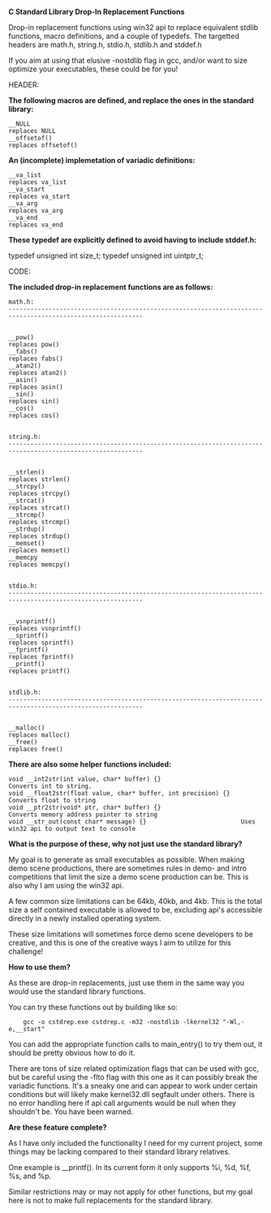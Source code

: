 **C Standard Library Drop-In Replacement Functions**

Drop-in replacement functions using win32 api to replace equivalent stdlib functions, macro definitions, and a couple of typedefs. The targetted headers are math.h, string.h, stdio.h, stdlib.h and stddef.h

If you aim at using that elusive -nostdlib flag in gcc, and/or want to size optimize your executables, these could be for you!


HEADER:



**The following macros are defined, and replace the ones in the standard library:**



    __NULL                                                          replaces NULL
    __offsetof()                                                    replaces offsetof()



**An (incomplete) implemetation of variadic definitions:**



    __va_list                                                       replaces va_list
    __va_start                                                      replaces va_start
    __va_arg                                                        replaces va_arg
    __va_end                                                        replaces va_end



**These typedef are explicitly defined to avoid having to include stddef.h:**



typedef unsigned int size_t;
typedef unsigned int uintptr_t;


CODE:



**The included drop-in replacement functions are as follows:**



    math.h:
    -----------------------------------------------------------------------------------------------------------


    __pow()                                                         replaces pow()
    __fabs()                                                        replaces fabs()
    __atan2()                                                       replaces atan2()
    __asin()                                                        replaces asin()
    __sin()                                                         replaces sin()
    __cos()                                                         replaces cos()


    string.h:
    -----------------------------------------------------------------------------------------------------------


    __strlen()                                                      replaces strlen()
    __strcpy()                                                      replaces strcpy()
    __strcat()                                                      replaces strcat()
    __strcmp()                                                      replaces strcmp()
    __strdup()                                                      replaces strdup()
    __memset()                                                      replaces memset()
    __memcpy                                                        replaces memcpy()


    stdio.h:
    -----------------------------------------------------------------------------------------------------------


    __vsnprintf()                                                   replaces vsnprintf()
    __sprintf()                                                     replaces sprintf()
    __fprintf()                                                     replaces fprintf()
    __printf()                                                      replaces printf()


    stdlib.h:
    -----------------------------------------------------------------------------------------------------------


    __malloc()                                                      replaces malloc()
    __free()                                                        replaces free()



**There are also some helper functions included:**



    void __int2str(int value, char* buffer) {}                      Converts int to string.
    void __float2str(float value, char* buffer, int precision) {}   Converts float to string
    void __ptr2str(void* ptr, char* buffer) {}                      Converts memory address pointer to string
    void __str_out(const char* message) {}                          Uses win32 api to output text to console



**What is the purpose of these, why not just use the standard library?**



My goal is to generate as small executables as possible. When making demo scene productions, there are sometimes rules in demo- and intro competitions that limit the size a demo scene production can be. This is also why I am using the win32 api.

A few common size limitations can be 64kb, 40kb, and 4kb. This is the total size a self contained executable is allowed to be, excluding api's accessible directly in a newly installed operating system.

These size limitations will sometimes force demo scene developers to be creative, and this is one of the creative ways I aim to utilize for this challenge!



**How to use them?**



As these are drop-in replacements, just use them in the same way you would use the standard library functions.

You can try these functions out by building like so:

        gcc -o cstdrep.exe cstdrep.c -m32 -nostdlib -lkernel32 "-Wl,-e,__start"

You can add the appropriate function calls to main_entry() to try them out, it should be pretty obvious how to do it.

There are tons of size related optimization flags that can be used with gcc, but be careful using the -flto flag with this one as it can possibly break the variadic functions. It's a sneaky one and can appear to work under certain conditions but will likely make kernel32.dll segfault under others. There is no error handling here if api call arguments would be null when they shouldn't be. You have been warned.



**Are these feature complete?**



As I have only included the functionality I need for my current project, some things may be lacking compared to their standard library relatives.

One example is __printf(). In its current form it only supports %i, %d, %f, %s, and %p.

Similar restrictions may or may not apply for other functions, but my goal here is not to make full replacements for the standard library.

